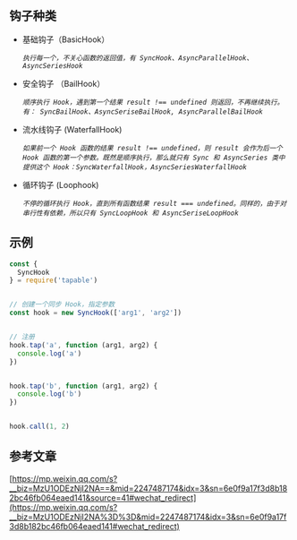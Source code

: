 
## 钩子种类

- 基础钩子（BasicHook）

    _`执行每一个，不关心函数的返回值，有 SyncHook、AsyncParallelHook、AsyncSeriesHook`_

- 安全钩子 （BailHook）

    _`顺序执行 Hook，遇到第一个结果 result !== undefined 则返回，不再继续执行。有： SyncBailHook、AsyncSeriseBailHook, AsyncParallelBailHook`_

- 流水线钩子 (WaterfallHook)

    _`如果前一个 Hook 函数的结果 result !== undefined，则 result 会作为后一个 Hook 函数的第一个参数。既然是顺序执行，那么就只有 Sync 和 AsyncSeries 类中提供这个 Hook：SyncWaterfallHook，AsyncSeriesWaterfallHook`_

- 循环钩子 (Loophook)

    _`不停的循环执行 Hook，直到所有函数结果 result === undefined。同样的，由于对串行性有依赖，所以只有 SyncLoopHook 和 AsyncSeriseLoopHook`_


## 示例


```javascript
const {
  SyncHook
} = require('tapable')


// 创建一个同步 Hook，指定参数
const hook = new SyncHook(['arg1', 'arg2'])


// 注册
hook.tap('a', function (arg1, arg2) {
  console.log('a')
})


hook.tap('b', function (arg1, arg2) {
  console.log('b')
})


hook.call(1, 2)
```


## 参考文章


[https://mp.weixin.qq.com/s?__biz=MzU1ODEzNjI2NA==&mid=2247487174&idx=3&sn=6e0f9a17f3d8b182bc46fb064eaed141&source=41#wechat_redirect](https://mp.weixin.qq.com/s?__biz=MzU1ODEzNjI2NA%3D%3D&mid=2247487174&idx=3&sn=6e0f9a17f3d8b182bc46fb064eaed141#wechat_redirect)

